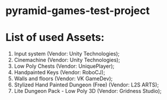 # pyramid-games-test-project

# List of used Assets:
1) Input system (Vendor: Unity Technologies);
2) Cinemachine (Vendor: Unity Technologies);
3) Low Poly Chests (Vendor: UniquePlayer);
4) Handpainted Keys (Vendor: RoboCJ);
5) Walls and floors (Vendor: VK GameDev);
6) Stylized Hand Painted Dungeon (Free) (Vendor: L2S ARTS);
7) Lite Dungeon Pack - Low Poly 3D (Vendor: Gridness Studio);